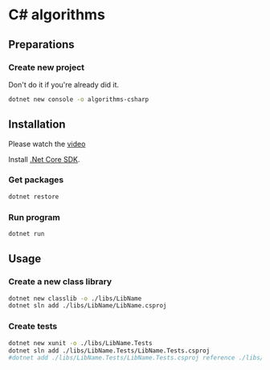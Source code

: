 # C# algorithms

## Preparations

### Create new project

Don't do it if you're already did it.

```bash
dotnet new console -o algorithms-csharp
```

## Installation

Please watch the [video](https://channel9.msdn.com/Blogs/dotnet/Get-started-VSCode-Csharp-NET-Core-Windows)

Install [.Net Core SDK](https://dotnet.microsoft.com/download/dotnet-core/3.1).

### Get packages

```bash
dotnet restore
```

### Run program

```bash
dotnet run
```

## Usage

### Create a new class library

```bash
dotnet new classlib -o ./libs/LibName
dotnet sln add ./libs/LibName/LibName.csproj
```

### Create tests

```bash
dotnet new xunit -o ./libs/LibName.Tests
dotnet sln add ./libs/LibName.Tests/LibName.Tests.csproj
#dotnet add ./libs/LibName.Tests/LibName.Tests.csproj reference ./libs/LibName/LibName.csproj
```
